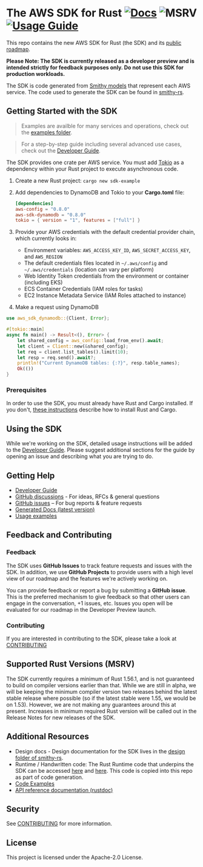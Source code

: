 <!--
IMPORTANT:
This README file is auto-generated by the build system in awslabs/smithy-rs.
To update it, edit the `aws/SDK_README.md.hb` Handlebars template in that repository.
-->

# The AWS SDK for Rust [![Docs](https://img.shields.io/badge/docs-v0.8.0-blue)](https://awslabs.github.io/aws-sdk-rust/) ![MSRV](https://img.shields.io/badge/msrv-1.56.1-red) [![Usage Guide](https://img.shields.io/badge/Developer_Guide-blue)](https://docs.aws.amazon.com/sdk-for-rust/latest/dg/welcome.html)

This repo contains the new AWS SDK for Rust (the SDK) and its [public roadmap](https://github.com/awslabs/aws-sdk-rust/projects/1).

**Please Note: The SDK is currently released as a developer preview and is intended strictly for feedback purposes only. Do not use this SDK for production workloads.**

The SDK is code generated from [Smithy models](https://awslabs.github.io/smithy/) that represent each AWS service. The code used to generate the SDK can be found in [smithy-rs](https://github.com/awslabs/smithy-rs).

## Getting Started with the SDK

> Examples are availble for many services and operations, check out the [examples folder](https://github.com/awslabs/aws-sdk-rust/tree/main/examples).

> For a step-by-step guide including several advanced use cases, check out the [Developer Guide](https://docs.aws.amazon.com/sdk-for-rust/latest/dg/welcome.html).

The SDK provides one crate per AWS service. You must add [Tokio](https://crates.io/crates/tokio) as a dependency within your Rust project to execute asynchronous code.

1. Create a new Rust project: `cargo new sdk-example`
2. Add dependencies to DynamoDB and Tokio to your **Cargo.toml** file:

    ```toml
    [dependencies]
    aws-config = "0.8.0"
    aws-sdk-dynamodb = "0.8.0"
    tokio = { version = "1", features = ["full"] }
    ```

3. Provide your AWS credentials with the default credential provider chain, which currently looks in:
   - Environment variables: `AWS_ACCESS_KEY_ID`, `AWS_SECRET_ACCESS_KEY`, and `AWS_REGION`
   - The default credentials files located in `~/.aws/config` and `~/.aws/credentials` (location can vary per platform)
   - Web Identity Token credentials from the environment or container (including EKS)
   - ECS Container Credentials (IAM roles for tasks)
   - EC2 Instance Metadata Service (IAM Roles attached to instance)

4. Make a request using DynamoDB

```rust
use aws_sdk_dynamodb::{Client, Error};

#[tokio::main]
async fn main() -> Result<(), Error> {
    let shared_config = aws_config::load_from_env().await;
    let client = Client::new(&shared_config);
    let req = client.list_tables().limit(10);
    let resp = req.send().await?;
    println!("Current DynamoDB tables: {:?}", resp.table_names);
    Ok(())
}
```

### Prerequisites

In order to use the SDK, you must already have Rust and Cargo installed. If you don't, [these instructions](https://doc.rust-lang.org/book/ch01-01-installation.html) describe how to install Rust and Cargo.

## Using the SDK

While we're working on the SDK, detailed usage instructions will be added to the [Developer Guide](https://docs.aws.amazon.com/sdk-for-rust/latest/dg/welcome.html). Please suggest additional sections for the guide by opening an issue and describing what you are trying to do.

## Getting Help
* [Developer Guide](https://docs.aws.amazon.com/sdk-for-rust/latest/dg/welcome.html)
* [GitHub discussions](https://github.com/awslabs/aws-sdk-rust/discussions) - For ideas, RFCs & general questions
* [GitHub issues](https://github.com/awslabs/aws-sdk-rust/issues/new/choose) – For bug reports & feature requests
* [Generated Docs (latest version)](https://awslabs.github.io/aws-sdk-rust/)
* [Usage examples](https://github.com/awslabs/aws-sdk-rust/tree/main/examples)

## Feedback and Contributing

### Feedback

The SDK uses **GitHub Issues** to track feature requests and issues with the SDK. In addition, we use **GitHub Projects** to provide users with a high level view of our roadmap and the features we're actively working on.

You can provide feedback or report a bug  by submitting a **GitHub issue**. This is the preferred mechanism to give feedback so that other users can engage in the conversation, +1 issues, etc. Issues you open will be evaluated for our roadmap in the Developer Preview launch.

### Contributing

If you are interested in contributing to the SDK, please take a look at [CONTRIBUTING](CONTRIBUTING.md)

## Supported Rust Versions (MSRV)

The SDK currently requires a minimum of Rust 1.56.1, and is not guaranteed to build on compiler versions earlier than that. While we are still in alpha, we will be keeping the minimum compiler version two releases behind the latest stable release where possible (so if the latest stable were 1.55, we would be on 1.53). However, we are not making any guarantees around this at present. Increases in minimum required Rust version will be called out in the Release Notes for new releases of the SDK.

## Additional Resources

- Design docs - Design documentation for the SDK lives in the [design folder of smithy-rs](https://github.com/awslabs/smithy-rs/tree/main/design).
- Runtime / Handwritten code: The Rust Runtime code that underpins the SDK can be accessed [here](https://github.com/awslabs/smithy-rs/tree/main/rust-runtime) and [here](https://github.com/awslabs/smithy-rs/tree/main/aws/rust-runtime). This code is copied into this repo as part of code generation.
- [Code Examples](https://github.com/awslabs/aws-sdk-rust/tree/main/examples)
- [API reference documentation (rustdoc)](https://awslabs.github.io/aws-sdk-rust/)

## Security

See [CONTRIBUTING](CONTRIBUTING.md#security-issue-notifications) for more information.

## License

This project is licensed under the Apache-2.0 License.
